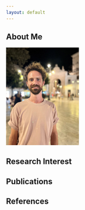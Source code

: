 ```yaml
---
layout: default
---
```


## About Me

<img class="profile-picture" src="portrait1.jpg" width="200">

## Research Interest

## Publications

## References

